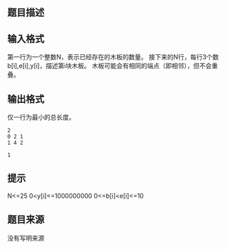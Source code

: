 


## 题目描述
## 输入格式
第一行为一个整数N，表示已经存在的木板的数量。
接下来的N行，每行3个数b[i],e[i],y[i]，描述第i块木板。
木板可能会有相同的端点（即相邻），但不会重叠。
## 输出格式
仅一行为最小的总长度。

```input1
2
0 2 1
1 4 2

```

```output1
1
```

## 提示
N<=25
0<y[i]<=1000000000
0<=b[i]<e[i]<=10
## 题目来源
没有写明来源


